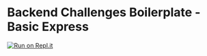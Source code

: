 # Backend Challenges Boilerplate - Basic Express
[![Run on Repl.it](https://repl.it/badge/github/mightykrakyn/boilerplate-express)](https://repl.it/github/mightykrakyn/boilerplate-express)
